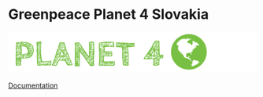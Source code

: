 # Greenpeace Planet 4 Slovakia

![Planet4](./planet4.png)

[Documentation](https://support.greenpeace.org/planet4/nro-customization/deployment)
